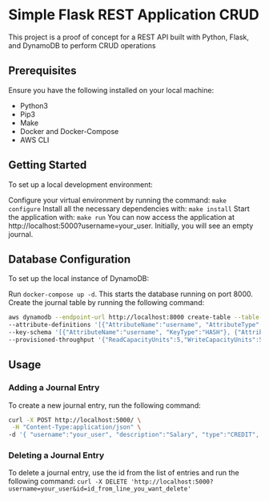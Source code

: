 # Simple Flask REST Application CRUD
This project is a proof of concept for a REST API built with Python, Flask, and DynamoDB to perform CRUD operations

## Prerequisites
Ensure you have the following installed on your local machine:

* Python3
* Pip3
* Make
* Docker and Docker-Compose
* AWS CLI

## Getting Started
To set up a local development environment:

Configure your virtual environment by running the command: `make configure`
Install all the necessary dependencies with: `make install`
Start the application with: `make run`
You can now access the application at http://localhost:5000?username=your_user. Initially, you will see an empty journal.

## Database Configuration
To set up the local instance of DynamoDB:

Run `docker-compose up -d`. This starts the database running on port 8000.
Create the journal table by running the following command:

```bash
aws dynamodb --endpoint-url http://localhost:8000 create-table --table-name journal \
--attribute-definitions '[{"AttributeName":"username", "AttributeType":"S"}, {"AttributeName":"id", "AttributeType":"S"}]' \
--key-schema '[{"AttributeName":"username", "KeyType":"HASH"}, {"AttributeName":"id", "KeyType":"RANGE"}]' \
--provisioned-throughput '{"ReadCapacityUnits":5,"WriteCapacityUnits":5}'
```

## Usage

### Adding a Journal Entry
To create a new journal entry, run the following command:
```bash
curl -X POST http://localhost:5000/ \
 -H "Content-Type:application/json" \
-d '{ "username":"your_user", "description":"Salary", "type":"CREDIT", "amount":264200 }'
```
### Deleting a Journal Entry
To delete a journal entry, use the id from the list of entries and run the following command:
`curl -X DELETE 'http://localhost:5000?username=your_user&id=id_from_line_you_want_delete'`
